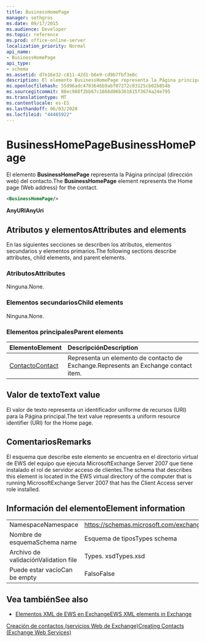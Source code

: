```yaml
---
title: BusinessHomePage
manager: sethgros
ms.date: 09/17/2015
ms.audience: Developer
ms.topic: reference
ms.prod: office-online-server
localization_priority: Normal
api_name:
- BusinessHomePage
api_type:
- schema
ms.assetid: d7e16e32-c811-42d1-b6e9-cd9b7fbf3e0c
description: El elemento BusinessHomePage representa la Página principal (dirección web) del contacto.
ms.openlocfilehash: 55d96adc4703646b9abf07272c03125cb02b854b
ms.sourcegitcommit: 88ec988f2bb67c1866d06b361615f3674a24e795
ms.translationtype: MT
ms.contentlocale: es-ES
ms.lasthandoff: 06/03/2020
ms.locfileid: "44465922"
---
```

# <a name="businesshomepage"></a><span data-ttu-id="3b8ea-103">BusinessHomePage</span><span class="sxs-lookup"><span data-stu-id="3b8ea-103">BusinessHomePage</span></span>

<span data-ttu-id="3b8ea-104">El elemento **BusinessHomePage** representa la Página principal (dirección web) del contacto.</span><span class="sxs-lookup"><span data-stu-id="3b8ea-104">The **BusinessHomePage** element represents the Home page (Web address) for the contact.</span></span> 
  
```xml
<BusinessHomePage/>
```

 <span data-ttu-id="3b8ea-105">**AnyURI**</span><span class="sxs-lookup"><span data-stu-id="3b8ea-105">**AnyUri**</span></span>
## <a name="attributes-and-elements"></a><span data-ttu-id="3b8ea-106">Atributos y elementos</span><span class="sxs-lookup"><span data-stu-id="3b8ea-106">Attributes and elements</span></span>

<span data-ttu-id="3b8ea-107">En las siguientes secciones se describen los atributos, elementos secundarios y elementos primarios.</span><span class="sxs-lookup"><span data-stu-id="3b8ea-107">The following sections describe attributes, child elements, and parent elements.</span></span>
  
### <a name="attributes"></a><span data-ttu-id="3b8ea-108">Atributos</span><span class="sxs-lookup"><span data-stu-id="3b8ea-108">Attributes</span></span>

<span data-ttu-id="3b8ea-109">Ninguna.</span><span class="sxs-lookup"><span data-stu-id="3b8ea-109">None.</span></span>
  
### <a name="child-elements"></a><span data-ttu-id="3b8ea-110">Elementos secundarios</span><span class="sxs-lookup"><span data-stu-id="3b8ea-110">Child elements</span></span>

<span data-ttu-id="3b8ea-111">Ninguna.</span><span class="sxs-lookup"><span data-stu-id="3b8ea-111">None.</span></span>
  
### <a name="parent-elements"></a><span data-ttu-id="3b8ea-112">Elementos principales</span><span class="sxs-lookup"><span data-stu-id="3b8ea-112">Parent elements</span></span>

|<span data-ttu-id="3b8ea-113">**Elemento**</span><span class="sxs-lookup"><span data-stu-id="3b8ea-113">**Element**</span></span>|<span data-ttu-id="3b8ea-114">**Descripción**</span><span class="sxs-lookup"><span data-stu-id="3b8ea-114">**Description**</span></span>|
|:-----|:-----|
|[<span data-ttu-id="3b8ea-115">Contacto</span><span class="sxs-lookup"><span data-stu-id="3b8ea-115">Contact</span></span>](contact.md) <br/> |<span data-ttu-id="3b8ea-116">Representa un elemento de contacto de Exchange.</span><span class="sxs-lookup"><span data-stu-id="3b8ea-116">Represents an Exchange contact item.</span></span>  <br/> |
   
## <a name="text-value"></a><span data-ttu-id="3b8ea-117">Valor de texto</span><span class="sxs-lookup"><span data-stu-id="3b8ea-117">Text value</span></span>

<span data-ttu-id="3b8ea-118">El valor de texto representa un identificador uniforme de recursos (URI) para la Página principal.</span><span class="sxs-lookup"><span data-stu-id="3b8ea-118">The text value represents a uniform resource identifier (URI) for the Home page.</span></span>
  
## <a name="remarks"></a><span data-ttu-id="3b8ea-119">Comentarios</span><span class="sxs-lookup"><span data-stu-id="3b8ea-119">Remarks</span></span>

<span data-ttu-id="3b8ea-120">El esquema que describe este elemento se encuentra en el directorio virtual de EWS del equipo que ejecuta MicrosoftExchange Server 2007 que tiene instalado el rol de servidor acceso de clientes.</span><span class="sxs-lookup"><span data-stu-id="3b8ea-120">The schema that describes this element is located in the EWS virtual directory of the computer that is running MicrosoftExchange Server 2007 that has the Client Access server role installed.</span></span>
  
## <a name="element-information"></a><span data-ttu-id="3b8ea-121">Información del elemento</span><span class="sxs-lookup"><span data-stu-id="3b8ea-121">Element information</span></span>

|||
|:-----|:-----|
|<span data-ttu-id="3b8ea-122">Namespace</span><span class="sxs-lookup"><span data-stu-id="3b8ea-122">Namespace</span></span>  <br/> |https://schemas.microsoft.com/exchange/services/2006/types  <br/> |
|<span data-ttu-id="3b8ea-123">Nombre de esquema</span><span class="sxs-lookup"><span data-stu-id="3b8ea-123">Schema name</span></span>  <br/> |<span data-ttu-id="3b8ea-124">Esquema de tipos</span><span class="sxs-lookup"><span data-stu-id="3b8ea-124">Types schema</span></span>  <br/> |
|<span data-ttu-id="3b8ea-125">Archivo de validación</span><span class="sxs-lookup"><span data-stu-id="3b8ea-125">Validation file</span></span>  <br/> |<span data-ttu-id="3b8ea-126">Types. xsd</span><span class="sxs-lookup"><span data-stu-id="3b8ea-126">Types.xsd</span></span>  <br/> |
|<span data-ttu-id="3b8ea-127">Puede estar vacío</span><span class="sxs-lookup"><span data-stu-id="3b8ea-127">Can be empty</span></span>  <br/> |<span data-ttu-id="3b8ea-128">Falso</span><span class="sxs-lookup"><span data-stu-id="3b8ea-128">False</span></span>  <br/> |
   
## <a name="see-also"></a><span data-ttu-id="3b8ea-129">Vea también</span><span class="sxs-lookup"><span data-stu-id="3b8ea-129">See also</span></span>



- [<span data-ttu-id="3b8ea-130">Elementos XML de EWS en Exchange</span><span class="sxs-lookup"><span data-stu-id="3b8ea-130">EWS XML elements in Exchange</span></span>](ews-xml-elements-in-exchange.md)


[<span data-ttu-id="3b8ea-131">Creación de contactos (servicios Web de Exchange)</span><span class="sxs-lookup"><span data-stu-id="3b8ea-131">Creating Contacts (Exchange Web Services)</span></span>](https://msdn.microsoft.com/library/4845917e-70d1-481c-bbd7-011ec6571789%28Office.15%29.aspx)

